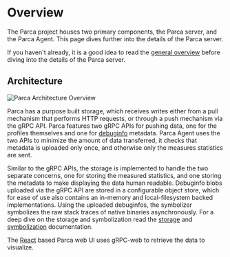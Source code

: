 # Overview

The Parca project houses two primary components, the Parca server, and the Parca Agent. This page dives further into the details of the Parca server.

If you haven't already, it is a good idea to read the [general overview](./overview) before diving into the details of the Parca server.

## Architecture

![Parca Architecture Overview](https://docs.google.com/drawings/d/10VH49EgWlNF1wONKroQb5x3Q1Rkrnsc1BikTUvJNFIE/export/svg)

Parca has a purpose built storage, which receives writes either from a pull mechanism that performs HTTP requests, or through a push mechanism via the gRPC API. Parca features two gRPC APIs for pushing data, one for the profiles themselves and one for [debuginfo](https://en.wikipedia.org/wiki/DWARF) metadata. Parca Agent uses the two APIs to minimize the amount of data transferred, it checks that metadata is uploaded only once, and otherwise only the measures statistics are sent.

Similar to the gRPC APIs, the storage is implemented to handle the two separate concerns, one for storing the measured statistics, and one storing the metadata to make displaying the data human readable. Debuginfo blobs uploaded via the gRPC API are stored in a configurable object store, which for ease of use also contains an in-memory and local-filesystem backed implementations. Using the uploaded debuginfos, the symbolizer symbolizes the raw stack traces of native binaries asynchronously. For a deep dive on the storage and symbolization read the [storage](./storage) and [symbolization](./symbolization) documentation.

The [React](https://reactjs.org/) based Parca web UI uses gRPC-web to retrieve the data to visualize.
